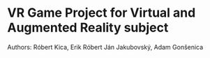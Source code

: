# VR Game Project for Virtual and Augmented Reality subject 

Authors: Róbert Kica, Erik Róbert Ján Jakubovský, Adam Gonšenica

